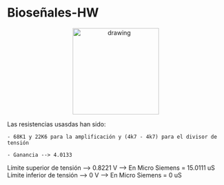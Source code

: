# Bioseñales-HW

<p align="center">
<img src="https://user-images.githubusercontent.com/46607004/154055355-a45a597b-4c16-4460-a285-ad0554636bdf.png" alt="drawing" width="200"/>
</p>

Las resistencias usasdas han sido:
	
	- 68K1 y 22K6 para la amplificación y (4k7 - 4k7) para el divisor de tensión
	
	- Ganancia --> 4.0133

Límite superior de tensión --> 0.8221 V --> En Micro Siemens = 15.0111 uS
Límite inferior de tensión -->      0 V --> En Micro Siemens =       0 uS
